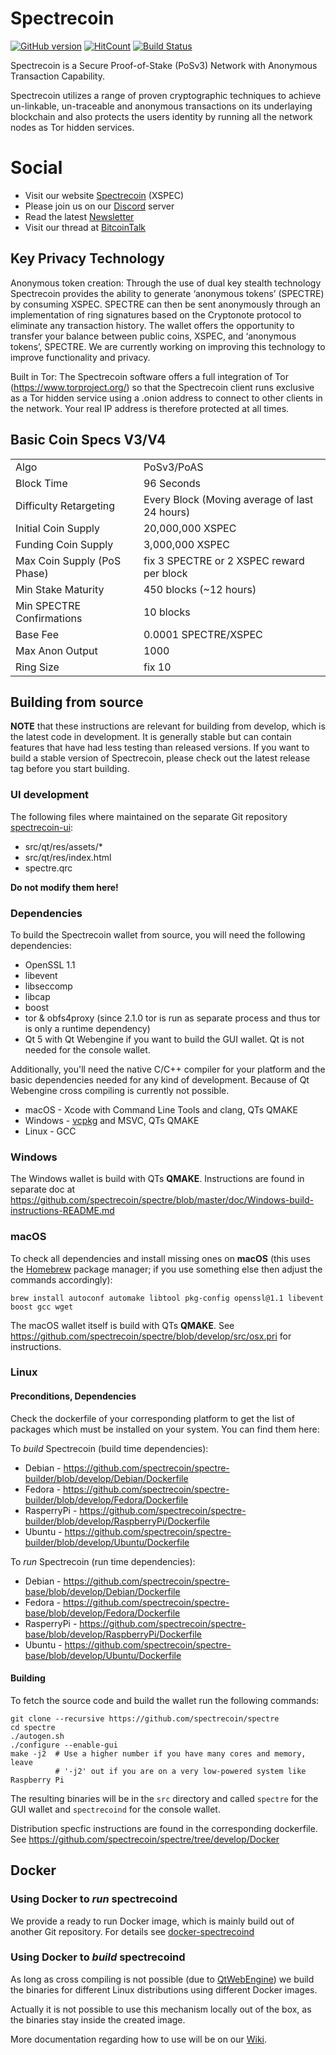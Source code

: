 # Spectrecoin
[![GitHub version](https://badge.fury.io/gh/spectrecoin%2Fspectre.svg)](https://badge.fury.io/gh/spectrecoin%2Fspectre) [![HitCount](http://hits.dwyl.io/spectrecoin/https://github.com/spectrecoin/spectre.svg)](http://hits.dwyl.io/spectrecoin/https://github.com/spectrecoin/spectre)
[![Build Status](https://ci.spectreproject.io/buildStatus/icon?job=Spectrecoin/spectre/develop)](https://ci.spectreproject.io/job/Spectrecoin/job/spectre/job/develop/)

Spectrecoin is a Secure Proof-of-Stake (PoSv3) Network with Anonymous Transaction Capability.

Spectrecoin utilizes a range of proven cryptographic techniques to achieve un-linkable,
un-traceable and anonymous transactions on its underlaying blockchain and also protects
the users identity by running all the network nodes as Tor hidden services.

# Social
- Visit our website [Spectrecoin](https://spectreproject.io/) (XSPEC)
- Please join us on our [Discord](https://discord.gg/ckkrb8m) server
- Read the latest [Newsletter](https://news.spectreproject.io/)
- Visit our thread at [BitcoinTalk](https://bitcointalk.org/index.php?topic=2103301.0)

## Key Privacy Technology

Anonymous token creation: Through the use of dual key stealth technology Spectrecoin provides
the ability to generate ‘anonymous tokens’ (SPECTRE) by consuming XSPEC. SPECTRE can then be
sent anonymously through an implementation of ring signatures based on the Cryptonote protocol
to eliminate any transaction history. The wallet offers the opportunity to transfer your
balance between public coins, XSPEC, and ‘anonymous tokens’, SPECTRE. We are currently working
on improving this technology to improve functionality and privacy.

Built in Tor: The Spectrecoin software offers a full integration of Tor
(https://www.torproject.org/) so that the Spectrecoin client runs exclusive as a Tor
hidden service using a .onion address to connect to other clients in the network. Your
real IP address is therefore protected at all times.

## Basic Coin Specs V3/V4
<table>
<tr><td>Algo</td><td>PoSv3/PoAS</td></tr>
<tr><td>Block Time</td><td>96 Seconds</td></tr>
<tr><td>Difficulty Retargeting</td><td>Every Block (Moving average of last 24 hours)</td></tr>
<tr><td>Initial Coin Supply</td><td>20,000,000 XSPEC</td></tr>
<tr><td>Funding Coin Supply</td><td>3,000,000 XSPEC</td></tr>
<tr><td>Max Coin Supply (PoS Phase)</td><td>fix 3 SPECTRE or 2 XSPEC reward per block</td></tr>
<tr><td>Min Stake Maturity</td><td>450 blocks (~12 hours)</td></tr>
<tr><td>Min SPECTRE Confirmations</td><td>10 blocks</td></tr>
<tr><td>Base Fee</td><td>0.0001 SPECTRE/XSPEC</td></tr>
<tr><td>Max Anon Output</td><td>1000</td></tr>
<tr><td>Ring Size</td><td>fix 10</td></tr>
</table>

## Building from source

**NOTE** that these instructions are relevant for building from develop, which is the latest
code in development. It is generally stable but can contain features that have had less
testing than released versions. If you want to build a stable version of Spectrecoin, please
check out the latest release tag before you start building.

### UI development

The following files where maintained on the separate Git repository
[spectrecoin-ui](https://github.com/spectrecoin/spectrecoin-ui):
* src/qt/res/assets/*
* src/qt/res/index.html
* spectre.qrc

**Do not modify them here!**

### Dependencies

To build the Spectrecoin wallet from source, you will need the following dependencies:

 * OpenSSL 1.1
 * libevent
 * libseccomp
 * libcap
 * boost
 * tor & obfs4proxy (since 2.1.0 tor is run as separate process and thus tor is only a
 runtime dependency)
 * Qt 5 with Qt Webengine if you want to build the GUI wallet. Qt is not needed for the
 console wallet.

Additionally, you'll need the native C/C++ compiler for your platform and the basic
dependencies needed for any kind of development. Because of Qt Webengine cross compiling
is currently not possible.

 * macOS - Xcode with Command Line Tools and clang, QTs QMAKE
 * Windows - [vcpkg](https://github.com/Microsoft/vcpkg) and MSVC, QTs QMAKE
 * Linux - GCC

### Windows

The Windows wallet is build with QTs **QMAKE**. Instructions are found in separate doc
at https://github.com/spectrecoin/spectre/blob/master/doc/Windows-build-instructions-README.md

### macOS

To check all dependencies and install missing ones on **macOS** (this uses the
[Homebrew](https://brew.sh/) package manager; if you use something else then adjust
the commands accordingly):

```
brew install autoconf automake libtool pkg-config openssl@1.1 libevent boost gcc wget
```

The macOS wallet itself is build with QTs **QMAKE**. See
https://github.com/spectrecoin/spectre/blob/develop/src/osx.pri for instructions.

### Linux

#### Preconditions, Dependencies

Check the dockerfile of your corresponding platform to get the list of packages which 
must be installed on your system. You can find them here:

To _build_ Spectrecoin (build time dependencies):
 * Debian - https://github.com/spectrecoin/spectre-builder/blob/develop/Debian/Dockerfile
 * Fedora - https://github.com/spectrecoin/spectre-builder/blob/develop/Fedora/Dockerfile
 * RasperryPi - https://github.com/spectrecoin/spectre-builder/blob/develop/RaspberryPi/Dockerfile
 * Ubuntu - https://github.com/spectrecoin/spectre-builder/blob/develop/Ubuntu/Dockerfile

To _run_ Spectrecoin (run time dependencies):
 * Debian - https://github.com/spectrecoin/spectre-base/blob/develop/Debian/Dockerfile
 * Fedora - https://github.com/spectrecoin/spectre-base/blob/develop/Fedora/Dockerfile
 * RasperryPi - https://github.com/spectrecoin/spectre-base/blob/develop/RaspberryPi/Dockerfile
 * Ubuntu - https://github.com/spectrecoin/spectre-base/blob/develop/Ubuntu/Dockerfile

#### Building

To fetch the source code and build the wallet run the following commands:

```
git clone --recursive https://github.com/spectrecoin/spectre
cd spectre
./autogen.sh
./configure --enable-gui
make -j2  # Use a higher number if you have many cores and memory, leave
          # '-j2' out if you are on a very low-powered system like Raspberry Pi
```

The resulting binaries will be in the `src` directory and called `spectre` for the GUI
wallet and `spectrecoind` for the console wallet.

Distribution specfic instructions are found in the corresponding dockerfile. See
https://github.com/spectrecoin/spectre/tree/develop/Docker

## Docker
### Using Docker to _run_ spectrecoind

We provide a ready to run Docker image, which is mainly build out of another Git
repository. For details see [docker-spectrecoind](https://github.com/spectrecoin/docker-spectrecoind)

### Using Docker to _build_ spectrecoind

As long as cross compiling is not possible (due to [QtWebEngine](https://wiki.qt.io/QtWebEngine))
we build the binaries for different Linux distributions using different Docker images.

Actually it is not possible to use this mechanism locally out of the box, as the binaries
stay inside the created image.

More documentation regarding how to use will be on our [Wiki](https://github.com/spectrecoin/documentation/wiki).
